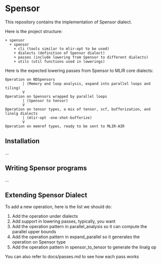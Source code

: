 # Spensor

This repository contains the implementation of Spensor dialect.

Here is the project structure:
```
+ spensor
  + spensor
    + cli (tools similar to mlir-opt to be used)
    + dialects (definition of Spensor dialect)
    + passes (include lowering from Spensor to different dialects)
    + utils (util functions used in lowerings)
```

Here is the expected lowering passes from Spensor to MLIR core dialects:
```
Operation on NDSpensors
        | (Memory and loop analysis, expand into parallel loops and tiling)
        V
Operation on Spensors wrapped by parallel loops
        | (Spensor to tensor)
        V
Operation on tensor types, a mix of tensor, scf, bufferization, and linalg dialects
        | (mlir-opt -one-shot-bufferize)
        V
Operation on memref types, ready to be sent to MLIR-AIR
```

## Installation
...

## Writing Spensor programs
...

## Extending Spensor Dialect
To add a new operation, here is the list we should do:
1. Add the operation under dialects 
2. Add support in lowering passes, typically, you want
  1. Add the operation pattern in parallel_analysis so it can compute the parallel upper bounds
  2. Add the operation pattern in expand_parallel so it generates the operation on Spensor type
  3. Add the operation pattern in spensor_to_tensor to generate the linalg op

You can also refer to docs/passes.md to see how each pass works

